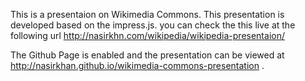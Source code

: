This is a presentaion on Wikimedia Commons. This presentation is developed based on the impress.js. you can check the this live at the following url http://nasirkhn.com/wikipedia/wikipedia-presentaion/

The Github Page is enabled and the presentation can be viewed at http://nasirkhan.github.io/wikimedia-commons-presentation . 
